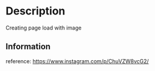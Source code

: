 # Description
Creating page load with image

## Information
reference: https://www.instagram.com/p/ChuVZW8vcG2/